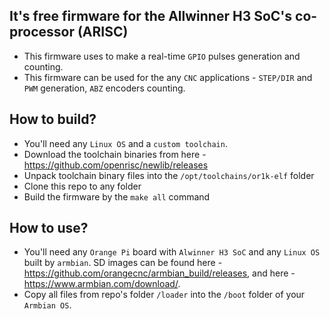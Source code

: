 It's free firmware for the Allwinner H3 SoC's co-processor (ARISC)
---
* This firmware uses to make a real-time ``GPIO`` pulses generation and counting.
* This firmware can be used for the any ``CNC`` applications - ``STEP/DIR`` and ``PWM`` generation, ``ABZ`` encoders counting.

How to build?
---
* You'll need any ``Linux OS`` and a ``custom toolchain``.
* Download the toolchain binaries from here - https://github.com/openrisc/newlib/releases
* Unpack toolchain binary files into the ``/opt/toolchains/or1k-elf`` folder
* Clone this repo to any folder
* Build the firmware by the ``make all`` command

How to use?
---
* You'll need any ``Orange Pi`` board with ``Alwinner H3 SoC`` and any ``Linux OS`` built by ``armbian``.
  SD images can be found here - https://github.com/orangecnc/armbian_build/releases, and here - https://www.armbian.com/download/.
* Copy all files from repo's folder ``/loader`` into the ``/boot`` folder of your ``Armbian OS``.

